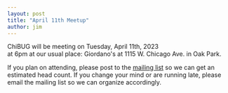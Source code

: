 ```yaml
---
layout: post
title: "April 11th Meetup"
author: jim
---
```


ChiBUG will be meeting on
Tuesday, April 11th, 2023	
at
6pm
at
our usual place: Giordano's at 1115 W. Chicago Ave. in Oak Park.

If you plan on attending, please post to the
[mailing list](https://groups.io/g/chibug)
so we can get an estimated head count.
If you change your mind or are running late, please email the mailing list so
we can organize accordingly.
